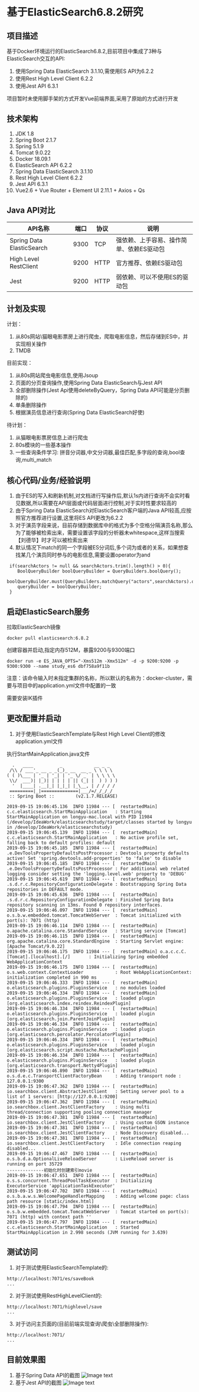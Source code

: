 # 基于ElasticSearch6.8.2研究

## 项目描述
基于Docker环境运行的ElasticSearch6.8.2,目前项目中集成了3种与ElasticSearch交互的API:
1. 使用Spring Data ElasticSearch 3.1.10,需使用ES API为6.2.2
2. 使用Rest High Level Client 6.2.2
3. 使用Jest API 6.3.1

项目暂时未使用脚手架的方式开发Vue前端界面,采用了原始的方式进行开发

## 技术架构

1. JDK 1.8
2. Spring Boot 2.1.7
3. Spring 5.1.9
4. Tomcat 9.0.22
5. Docker 18.09.1
6. ElasticSearch API 6.2.2
7. Spring Data ElasticSearch 3.1.10
8. Rest High Level Client 6.2.2
9. Jest API 6.3.1
10. Vue2.6 + Vue Router + Element UI 2.11.1 + Axios + Qs


## Java API对比
|  API名称   | 端口  | 协议  | 说明  |
|  ----  | ----  | ----   | ----  |
|  Spring Data ElasticSearch   | 9300  | TCP  | 强依赖、上手容易、操作简单、依赖ES驱动包  |
|  High Level RestClient  | 9200  | HTTP  |  官方推荐、依赖ES驱动包  |
|  Jest   | 9200  | HTTP  | 弱依赖、可以不使用ES的驱动包  |



## 计划及实现
计划：
1. 从80s网站\猫眼电影票房上进行爬虫，爬取电影信息，然后存储到ES中，并实现相关操作
2. TMDB

目前实现：
1. 从80s网站爬虫电影信息,使用Jsoup
2. 页面的分页查询操作,使用Spring Data ElasticSearch与Jest API
3. 全部删除操作(Jest Api使用deleteByQuery，Spring Data API可能是分页删除的)
4. 单条删除操作
5. 根据演员信息进行查询(Spring Data ElasticSearch好使)

待计划：
1. 从猫眼电影票房信息上进行爬虫
2. 80s模块的一些基本操作
3. 一些查询条件学习: 拼音分词器,中文分词器,最佳匹配,多字段的查询,bool查询,multi_match
     

## 核心代码/业务/经验说明
1. 由于ES的写入和刷新机制,对文档进行写操作后,默认1s内进行查询不会实时看见数据,所以需要在API层面或代码层面进行控制,对于实时性要求较高的
2. 由于Spring Data ElasticSearch对ElasticSearch客户端的Java API较高,应按照官方推荐进行设置,这里将ES API更改为6.2.2
3. 对于演员字段来说，目前存储到数据库中的格式为多个空格分隔演员名称,那么为了能够被检索出来，需要设置该字段的分析器未whitespace,这样当搜索【刘德华】时才可以被检索出来
4. 默认情况下match的同一个字段被ES分词后,多个词为或者的关系，如果想查找某几个演员同时参与的电影信息,需要设置operator为and
````
 if(searchActors != null && searchActors.trim().length() > 0){
    BoolQueryBuilder boolQueryBuilder = QueryBuilders.boolQuery();
    boolQueryBuilder.must(QueryBuilders.matchQuery("actors",searchActors).operator(Operator.AND));
    queryBuilder = boolQueryBuilder;
 }
````

## 启动ElasticSearch服务

拉取ElasticSearch镜像
````
docker pull elasticsearch:6.8.2
````

创建容器并启动,指定内存512M，暴露9200与9300端口
````
docker run -e ES_JAVA_OPTS="-Xms512m -Xmx512m" -d -p 9200:9200 -p 9300:9300 --name study_es6 dbf758a9f11b
````
注意：该命令输入时未指定集群的名称，所以默认的名称为：docker-cluster，需要与项目中的application.yml文件中配置的一致

需要安装IK插件

## 更改配置并启动

1. 对于使用ElasticSearchTemplate与Rest High Level Client的修改application.yml文件

执行StartMainApplication.java文件

````
  .   ____          _            __ _ _
 /\\ / ___'_ __ _ _(_)_ __  __ _ \ \ \ \
( ( )\___ | '_ | '_| | '_ \/ _` | \ \ \ \
 \\/  ___)| |_)| | | | | || (_| |  ) ) ) )
  '  |____| .__|_| |_|_| |_\__, | / / / /
 =========|_|==============|___/=/_/_/_/
 :: Spring Boot ::        (v2.1.7.RELEASE)

2019-09-15 19:06:45.136  INFO 11984 --- [  restartedMain] c.c.elasticsearch.StartMainApplication   : Starting StartMainApplication on longyu-mac.local with PID 11984 (/develop/IdeaWork/elasticsearchstudy/target/classes started by longyu in /develop/IdeaWork/elasticsearchstudy)
2019-09-15 19:06:45.139  INFO 11984 --- [  restartedMain] c.c.elasticsearch.StartMainApplication   : No active profile set, falling back to default profiles: default
2019-09-15 19:06:45.185  INFO 11984 --- [  restartedMain] .e.DevToolsPropertyDefaultsPostProcessor : Devtools property defaults active! Set 'spring.devtools.add-properties' to 'false' to disable
2019-09-15 19:06:45.185  INFO 11984 --- [  restartedMain] .e.DevToolsPropertyDefaultsPostProcessor : For additional web related logging consider setting the 'logging.level.web' property to 'DEBUG'
2019-09-15 19:06:45.619  INFO 11984 --- [  restartedMain] .s.d.r.c.RepositoryConfigurationDelegate : Bootstrapping Spring Data repositories in DEFAULT mode.
2019-09-15 19:06:45.636  INFO 11984 --- [  restartedMain] .s.d.r.c.RepositoryConfigurationDelegate : Finished Spring Data repository scanning in 13ms. Found 0 repository interfaces.
2019-09-15 19:06:46.097  INFO 11984 --- [  restartedMain] o.s.b.w.embedded.tomcat.TomcatWebServer  : Tomcat initialized with port(s): 7071 (http)
2019-09-15 19:06:46.114  INFO 11984 --- [  restartedMain] o.apache.catalina.core.StandardService   : Starting service [Tomcat]
2019-09-15 19:06:46.115  INFO 11984 --- [  restartedMain] org.apache.catalina.core.StandardEngine  : Starting Servlet engine: [Apache Tomcat/9.0.22]
2019-09-15 19:06:46.175  INFO 11984 --- [  restartedMain] o.a.c.c.C.[Tomcat].[localhost].[/]       : Initializing Spring embedded WebApplicationContext
2019-09-15 19:06:46.175  INFO 11984 --- [  restartedMain] o.s.web.context.ContextLoader            : Root WebApplicationContext: initialization completed in 990 ms
2019-09-15 19:06:46.333  INFO 11984 --- [  restartedMain] o.elasticsearch.plugins.PluginsService   : no modules loaded
2019-09-15 19:06:46.334  INFO 11984 --- [  restartedMain] o.elasticsearch.plugins.PluginsService   : loaded plugin [org.elasticsearch.index.reindex.ReindexPlugin]
2019-09-15 19:06:46.334  INFO 11984 --- [  restartedMain] o.elasticsearch.plugins.PluginsService   : loaded plugin [org.elasticsearch.join.ParentJoinPlugin]
2019-09-15 19:06:46.334  INFO 11984 --- [  restartedMain] o.elasticsearch.plugins.PluginsService   : loaded plugin [org.elasticsearch.percolator.PercolatorPlugin]
2019-09-15 19:06:46.334  INFO 11984 --- [  restartedMain] o.elasticsearch.plugins.PluginsService   : loaded plugin [org.elasticsearch.script.mustache.MustachePlugin]
2019-09-15 19:06:46.334  INFO 11984 --- [  restartedMain] o.elasticsearch.plugins.PluginsService   : loaded plugin [org.elasticsearch.transport.Netty4Plugin]
2019-09-15 19:06:46.890  INFO 11984 --- [  restartedMain] o.s.d.e.c.TransportClientFactoryBean     : Adding transport node : 127.0.0.1:9300
2019-09-15 19:06:47.362  INFO 11984 --- [  restartedMain] io.searchbox.client.AbstractJestClient   : Setting server pool to a list of 1 servers: [http://127.0.0.1:9200]
2019-09-15 19:06:47.362  INFO 11984 --- [  restartedMain] io.searchbox.client.JestClientFactory    : Using multi thread/connection supporting pooling connection manager
2019-09-15 19:06:47.381  INFO 11984 --- [  restartedMain] io.searchbox.client.JestClientFactory    : Using custom GSON instance
2019-09-15 19:06:47.381  INFO 11984 --- [  restartedMain] io.searchbox.client.JestClientFactory    : Node Discovery disabled...
2019-09-15 19:06:47.381  INFO 11984 --- [  restartedMain] io.searchbox.client.JestClientFactory    : Idle connection reaping disabled...
2019-09-15 19:06:47.467  INFO 11984 --- [  restartedMain] o.s.b.d.a.OptionalLiveReloadServer       : LiveReload server is running on port 35729
--------------初始化时创建索引movie
2019-09-15 19:06:47.651  INFO 11984 --- [  restartedMain] o.s.s.concurrent.ThreadPoolTaskExecutor  : Initializing ExecutorService 'applicationTaskExecutor'
2019-09-15 19:06:47.702  INFO 11984 --- [  restartedMain] o.s.b.a.w.s.WelcomePageHandlerMapping    : Adding welcome page: class path resource [static/index.html]
2019-09-15 19:06:47.794  INFO 11984 --- [  restartedMain] o.s.b.w.embedded.tomcat.TomcatWebServer  : Tomcat started on port(s): 7071 (http) with context path ''
2019-09-15 19:06:47.797  INFO 11984 --- [  restartedMain] c.c.elasticsearch.StartMainApplication   : Started StartMainApplication in 2.998 seconds (JVM running for 3.639)

````

## 测试访问

1. 对于测试使用ElasticSearchTemplate的:
````
http://localhost:7071/es/saveBook
...
````
2. 对于测试使用RestHighLevelClient的:
````
http://localhost:7071/highlevel/save
...
````
3. 对于访问主页面的(目前前端实现查询\爬虫\全部删除操作):
````
http://localhost:7071/
...
````
## 目前效果图
1. 基于Spring Data API的截图
![Image text](./images/t1.png)
2. 基于Jest API的截图
![Image text](./images/t2.png)
